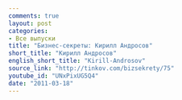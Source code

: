 ```yaml
---
comments: true
layout: post
categories:
- Все выпуски
title: "Бизнес-секреты: Кирилл Андросов"
short_title: "Кирилл Андросов"
english_short_title: "Kirill-Androsov"
source_link: "http://tinkov.com/bizsekrety/75"
youtube_id: "UNxPixUG5Q4"
date: "2011-03-18"
---
```


